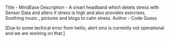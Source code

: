 Title - MindEase
Description - A smart headband which detets stress with Sensor Data and alters if stress is high and also provides exercises, Soothing music , pictures and blogs to calm stress.
Author - Code Guess

[Due to some techical error from twilio, alert sms is currently not operational and we are working on that.]
